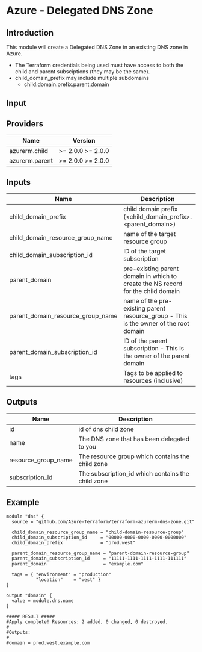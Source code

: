 # Azure - Delegated DNS Zone

## Introduction

This module will create a Delegated DNS Zone in an existing DNS zone in Azure. 
* The Terraform credentials being used must have access to both the child and parent subsciptions (they may be the same).
* child_domain_prefix may include multiple subdomains
  - child.domain.prefix.parent.domain

## Input

<!--- BEGIN_TF_DOCS --->
## Providers

| Name | Version |
|------|---------|
| azurerm.child | >= 2.0.0 >= 2.0.0 |
| azurerm.parent | >= 2.0.0 >= 2.0.0 |

## Inputs

| Name | Description | Type | Default | Required |
|------|-------------|------|---------|:-----:|
| child\_domain\_prefix | child domain prefix (<child\_domain\_prefix>.<parent\_domain>) | `string` | n/a | yes |
| child\_domain\_resource\_group\_name | name of the target resource group | `string` | n/a | yes |
| child\_domain\_subscription\_id | ID of the target subscription | `string` | n/a | yes |
| parent\_domain | pre-existing parent domain in which to create the NS record for the child domain | `string` | n/a | yes |
| parent\_domain\_resource\_group\_name | name of the pre-existing parent resource\_group - This is the owner of the root domain | `string` | n/a | yes |
| parent\_domain\_subscription\_id | ID of the parent subscription - This is the owner of the parent domain | `string` | n/a | yes |
| tags | Tags to be applied to resources (inclusive) | `map(string)` | n/a | yes |

## Outputs

| Name | Description |
|------|-------------|
| id | id of dns child zone |
| name | The DNS zone that has been delegated to you |
| resource\_group\_name | The resource group which contains the child zone |
| subscription\_id | The subscription\_id which contains the child zone |
<!--- END_TF_DOCS --->

## Example

~~~~
module "dns" {
  source = "github.com/Azure-Terraform/terraform-azurerm-dns-zone.git"

  child_domain_resource_group_name = "child-domain-resource-group"
  child_domain_subscription_id     = "00000-0000-0000-0000-0000000"
  child_domain_prefix              = "prod.west"

  parent_domain_resource_group_name = "parent-domain-resource-group"
  parent_domain_subscription_id     = "11111-1111-1111-1111-111111"
  parent_domain                     = "example.com"

  tags = { "environment" = "production"
           "location"    = "west" }
}

output "domain" {
  value = module.dns.name
}

##### RESULT #####
#Apply complete! Resources: 2 added, 0 changed, 0 destroyed.
#
#Outputs:
#
#domain = prod.west.example.com
~~~~
